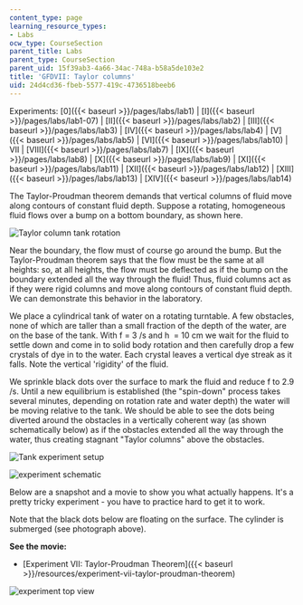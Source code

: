 ```yaml
---
content_type: page
learning_resource_types:
- Labs
ocw_type: CourseSection
parent_title: Labs
parent_type: CourseSection
parent_uid: 15f39ab3-4a66-34ac-748a-b58a5de103e2
title: 'GFDVII: Taylor columns'
uid: 24d4cd36-fbeb-5577-419c-4736518beeb6
---
```


Experiments: [0]({{< baseurl >}}/pages/labs/lab1) | [I]({{< baseurl >}}/pages/labs/lab1-07) | [II]({{< baseurl >}}/pages/labs/lab2) | [III]({{< baseurl >}}/pages/labs/lab3) | [IV]({{< baseurl >}}/pages/labs/lab4) | [V]({{< baseurl >}}/pages/labs/lab5) | [VI]({{< baseurl >}}/pages/labs/lab10) | VII | [VIII]({{< baseurl >}}/pages/labs/lab7) | [IX]({{< baseurl >}}/pages/labs/lab8) | [X]({{< baseurl >}}/pages/labs/lab9) | [XI]({{< baseurl >}}/pages/labs/lab11) | [XII]({{< baseurl >}}/pages/labs/lab12) | [XIII]({{< baseurl >}}/pages/labs/lab13) | [XIV]({{< baseurl >}}/pages/labs/lab14)

The Taylor-Proudman theorem demands that vertical columns of fluid move along contours of constant fluid depth. Suppose a rotating, homogeneous fluid flows over a bump on a bottom boundary, as shown here.

![Taylor column tank rotation](/courses/earth-atmospheric-and-planetary-sciences/12-003-atmosphere-ocean-and-climate-dynamics-fall-2008/labs/gfd_78.gif)

Near the boundary, the flow must of course go around the bump. But the Taylor-Proudman theorem says that the flow must be the same at all heights: so, at all heights, the flow must be deflected as if the bump on the boundary extended all the way through the fluid! Thus, fluid columns act as if they were rigid columns and move along contours of constant fluid depth. We can demonstrate this behavior in the laboratory.

We place a cylindrical tank of water on a rotating turntable. A few obstacles, none of which are taller than a small fraction of the depth of the water, are on the base of the tank. With f = 3 /s and h  = 10 cm we wait for the fluid to settle down and come in to solid body rotation and then carefully drop a few crystals of dye in to the water. Each crystal leaves a vertical dye streak as it falls. Note the vertical 'rigidity' of the fluid. 

We sprinkle black dots over the surface to mark the fluid and reduce f to 2.9 /s. Until a new equilibrium is established (the "spin-down" process takes several minutes, depending on rotation rate and water depth) the water will be moving relative to the tank. We should be able to see the dots being diverted around the obstacles in a vertically coherent way (as shown schematically below) as if the obstacles extended all the way through the water, thus creating stagnant "Taylor columns" above the obstacles.

![Tank experiment setup](/courses/earth-atmospheric-and-planetary-sciences/12-003-atmosphere-ocean-and-climate-dynamics-fall-2008/labs/MVC006F2.jpg)

![experiment schematic](/courses/earth-atmospheric-and-planetary-sciences/12-003-atmosphere-ocean-and-climate-dynamics-fall-2008/labs/gfd_79.gif)

Below are a snapshot and a movie to show you what actually happens. It's a pretty tricky experiment - you have to practice hard to get it to work.

Note that the black dots below are floating on the surface. The cylinder is submerged (see photograph above).

**See the movie:**

*   [Experiment VII: Taylor-Proudman Theorem]({{< baseurl >}}/resources/experiment-vii-taylor-proudman-theorem)

![experiment top view](/courses/earth-atmospheric-and-planetary-sciences/12-003-atmosphere-ocean-and-climate-dynamics-fall-2008/labs/DzlItem100.jpg)